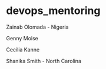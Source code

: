 # devops_mentoring

Zainab Olomada - Nigeria

Genny Moise 

Cecilia Kanne

Shanika Smith - North Carolina
